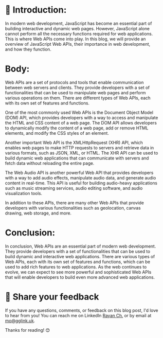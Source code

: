 # 📝 Introduction:
In modern web development, JavaScript has become an essential part of building interactive and dynamic web pages. However, JavaScript alone cannot perform all the necessary functions required for web applications. This is where Web APIs come into play. In this blog, we will provide an overview of JavaScript Web APIs, their importance in web development, and how they function.

# Body:
Web APIs are a set of protocols and tools that enable communication between web servers and clients. They provide developers with a set of functionalities that can be used to manipulate web pages and perform various operations on them. There are different types of Web APIs, each with its own set of features and functions.

One of the most commonly used Web APIs is the Document Object Model (DOM) API, which provides developers with a way to access and manipulate the HTML and CSS content of a web page. The DOM API allows developers to dynamically modify the content of a web page, add or remove HTML elements, and modify the CSS styles of an element.

Another important Web API is the XMLHttpRequest (XHR) API, which enables web pages to make HTTP requests to servers and retrieve data in various formats, such as JSON, XML, or HTML. The XHR API can be used to build dynamic web applications that can communicate with servers and fetch data without reloading the entire page.

The Web Audio API is another powerful Web API that provides developers with a way to add audio effects, manipulate audio data, and generate audio content in real-time. This API is useful for building audio-heavy applications such as music streaming services, audio editing software, and audio visualization tools.

In addition to these APIs, there are many other Web APIs that provide developers with various functionalities such as geolocation, canvas drawing, web storage, and more.

# Conclusion:
In conclusion, Web APIs are an essential part of modern web development. They provide developers with a set of functionalities that can be used to build dynamic and interactive web applications. There are various types of Web APIs, each with its own set of features and functions, which can be used to add rich features to web applications. As the web continues to evolve, we can expect to see more powerful and sophisticated Web APIs that will enable developers to build even more advanced web applications.

# 📣 Share your feedback

If you have any questions, comments, or feedback on this blog post, I'd love to hear from you! You can reach me on LinkedIn [Rayan Ch.](https://www.linkedin.com/in/rayan-ch-b787ab224/) or by email at [mo@gglink.uk](mailto:mo@gglink.uk).

Thanks for reading! 😊
